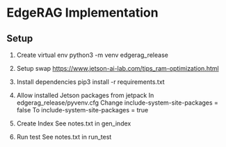# EdgeRAG Implementation

## Setup
1. Create virtual env
python3 -m venv edgerag_release

2. Setup swap 
https://www.jetson-ai-lab.com/tips_ram-optimization.html

3. Install dependencies
pip3 install -r requirements.txt

4. Allow installed Jetson packages from jetpack
In edgerag_release/pyvenv.cfg
Change include-system-site-packages = false
To include-system-site-packages = true

5. Create Index
See notes.txt in gen_index

6. Run test
See notes.txt in run_test
